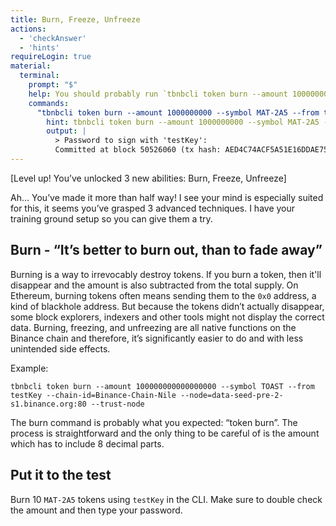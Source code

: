```yaml
---
title: Burn, Freeze, Unfreeze
actions:
  - 'checkAnswer'
  - 'hints'
requireLogin: true
material:
  terminal:
    prompt: "$"
    help: You should probably run `tbnbcli token burn --amount 1000000000 --symbol MAT-2A5 --from testKey --chain-id=Binance-Chain-Nile --node=data-seed-pre-2-s1.binance.org:80 --trust-node`.
    commands:
      "tbnbcli token burn --amount 1000000000 --symbol MAT-2A5 --from testKey --chain-id=Binance-Chain-Nile --node=data-seed-pre-2-s1.binance.org:80 --trust-node":
        hint: tbnbcli token burn --amount 1000000000 --symbol MAT-2A5 --from testKey --chain-id=Binance-Chain-Nile --node=data-seed-pre-2-s1.binance.org:80 --trust-node
        output: |
          > Password to sign with 'testKey':
          Committed at block 50526060 (tx hash: AED4C74ACF5A51E16DDAE750D47A1416DAFED1830B8430E28DEA4C09B7BDC3AF, response: {Code:0 Data:[] Log:Msg 0:  Info: GasWanted:0 GasUsed:0 Events:[{Type: Attributes:[{Key:[97 99 116 105 111 110] Value:[116 111 107 101 110 115 66 117 114 110] XXX_NoUnkeyedLiteral:{} XXX_unrecognized:[] XXX_sizecache:0}] XXX_NoUnkeyedLiteral:{} XXX_unrecognized:[] XXX_sizecache:0}] Codespace: XXX_NoUnkeyedLiteral:{} XXX_unrecognized:[] XXX_sizecache:0})
---
```


[Level  up! You’ve unlocked 3 new abilities: Burn, Freeze, Unfreeze]

Ah… You’ve made it more than half way! I see your mind is especially suited for this, it seems you’ve grasped 3 advanced techniques. I have your training ground setup so you can give them a try.

## Burn - “It’s better to burn out, than to fade away”

Burning is a way to irrevocably destroy tokens. If you burn a token, then it'll disappear and the amount is also subtracted from the total supply. On Ethereum, burning tokens often means  sending them to the `0x0` address, a kind of blackhole address. But because the tokens didn’t actually disappear, some block explorers, indexers and other tools might not display the correct data. Burning, freezing, and unfreezing are all native functions on the Binance chain and therefore, it’s significantly easier to do and with less unintended side effects.

Example:

```
tbnbcli token burn --amount 100000000000000000 --symbol TOAST --from testKey --chain-id=Binance-Chain-Nile --node=data-seed-pre-2-s1.binance.org:80 --trust-node
```

The burn command is probably what you expected: “token burn”. The process is straightforward and the only thing to be careful of is the amount which has to include 8 decimal parts.

## Put it to the test

Burn 10 `MAT-2A5` tokens using `testKey` in the CLI. Make sure to double check the amount and then type your password.
